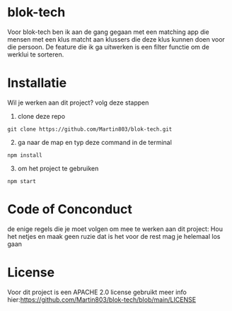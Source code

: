 # blok-tech

Voor blok-tech ben ik aan de gang gegaan met een matching app die mensen met een klus matcht aan klussers die deze klus kunnen doen voor die persoon. De feature die ik ga uitwerken is een filter functie om de werklui te sorteren.

# Installatie

Wil je werken aan dit project?
volg deze stappen

1. clone deze repo

```
git clone https://github.com/Martin803/blok-tech.git
```

2. ga naar de map en typ deze command in de terminal
```
npm install
```

3. om het project te gebruiken
```
npm start
```

# Code of Conconduct

de enige regels die je moet volgen om mee te werken aan dit project: Hou het netjes en maak geen ruzie
dat is het voor de rest mag je helemaal los gaan

# License

Voor dit project is een APACHE 2.0 license gebruikt meer info hier:https://github.com/Martin803/blok-tech/blob/main/LICENSE
